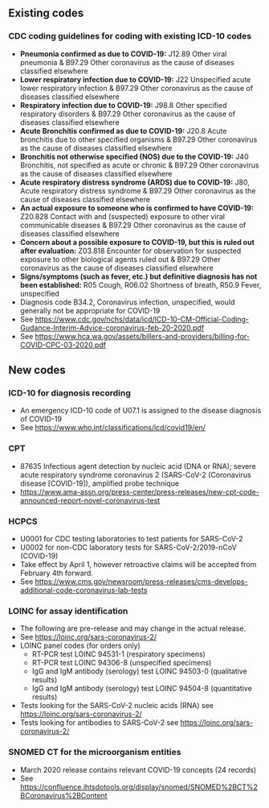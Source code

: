 ## Existing codes

### CDC coding guidelines for coding with existing ICD-10 codes
* **Pneumonia confirmed as due to COVID-19:** J12.89 Other viral pneumonia & B97.29 Other coronavirus as the cause of diseases classified elsewhere
* **Lower respiratory infection due to COVID-19:** J22 Unspecified acute lower respiratory infection & B97.29 Other coronavirus as the cause of diseases classified elsewhere
* **Respiratory infection due to COVID-19:** J98.8 Other specified respiratory disorders & B97.29 Other coronavirus as the cause of diseases classified elsewhere
* **Acute Bronchitis confirmed as due to COVID-19:** J20.8 Acute bronchitis due to other specified organisms & B97.29 Other coronavirus as the cause of diseases classified elsewhere
* **Bronchitis not otherwise specified (NOS) due to the COVID-19:** J40 Bronchitis, not specified as acute or chronic & B97.29 Other coronavirus as the cause of diseases classified elsewhere
* **Acute respiratory distress syndrome (ARDS) due to COVID-19:** J80, Acute respiratory distress syndrome & B97.29 Other coronavirus as the cause of diseases classified elsewhere
* **An actual exposure to someone who is confirmed to have COVID-19:** Z20.828 Contact with and (suspected) exposure to other viral communicable diseases & B97.29 Other coronavirus as the cause of diseases classified elsewhere
* **Concern about a possible exposure to COVID-19, but this is ruled out after evaluation:** Z03.818 Encounter for observation for suspected exposure to other biological agents ruled out & B97.29 Other coronavirus as the cause of diseases classified elsewhere
* **Signs/symptoms (such as fever, etc.) but definitive diagnosis has not been established:** R05 Cough, R06.02 Shortness of breath, R50.9 Fever, unspecified
* Diagnosis code B34.2, Coronavirus infection, unspecified, would generally not be appropriate for COVID-19
* See https://www.cdc.gov/nchs/data/icd/ICD-10-CM-Official-Coding-Gudance-Interim-Advice-coronavirus-feb-20-2020.pdf
* See https://www.hca.wa.gov/assets/billers-and-providers/billing-for-COVID-CPC-03-2020.pdf



## New codes

### ICD-10 for diagnosis recording
* An emergency ICD-10 code of U07.1 is assigned to the disease diagnosis of COVID-19
* See https://www.who.int/classifications/icd/covid19/en/

### CPT
* 87635 Infectious agent detection by nucleic acid (DNA or RNA); severe acute respiratory syndrome coronavirus 2 (SARS-CoV-2 (Coronavirus disease [COVID-19]), amplified probe technique
* https://www.ama-assn.org/press-center/press-releases/new-cpt-code-announced-report-novel-coronavirus-test

### HCPCS
* U0001 for CDC testing laboratories to test patients for SARS-CoV-2
* U0002 for non-CDC laboratory tests for SARS-CoV-2/2019-nCoV (COVID-19)
* Take effect by April 1, however retroactive claims will be accepted from February 4th forward.
* See https://www.cms.gov/newsroom/press-releases/cms-develops-additional-code-coronavirus-lab-tests

### LOINC for assay identification
* The following are pre-release and may change in the actual release. 
* See https://loinc.org/sars-coronavirus-2/
* LOINC panel codes (for orders only)
  * RT-PCR test LOINC 94531-1 (respiratory specimens)
  * RT-PCR test LOINC 94306-8 (unspecified specimens)
  * IgG and IgM antibody (serology) test LOINC 94503-0 (qualitative results)
  * IgG and IgM antibody (serology) test LOINC 94504-8 (quantitative results)
* Tests looking for the SARS-CoV-2 nucleic acids (RNA) see https://loinc.org/sars-coronavirus-2/
* Tests looking for antibodies to SARS-CoV-2 see https://loinc.org/sars-coronavirus-2/

### SNOMED CT for the microorganism entities
* March 2020 release contains relevant COVID-19 concepts (24 records)
* See https://confluence.ihtsdotools.org/display/snomed/SNOMED%2BCT%2BCoronavirus%2BContent


